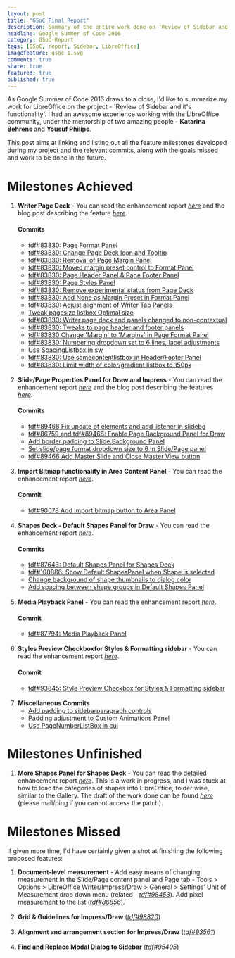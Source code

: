 ```yaml
---
layout: post
title: "GSoC Final Report"
description: Summary of the entire work done on 'Review of Sidebar and it's functionality' for LibreOffice during GSoC 2016
headline: Google Summer of Code 2016
category: GSoC-Report
tags: [GSoC, report, Sidebar, LibreOffice]
imagefeature: gsoc_1.svg
comments: true
share: true
featured: true
published: true
---
```

As Google Summer of Code 2016 draws to a close, I'd like to summarize my work  for LibreOffice on the project - 'Review of Sidebar and it's functionality'. I had an awesome experience working with the LibreOffice community, under the mentorship of two amazing people - **Katarina Behrens** and **Yousuf Philips**.

This post aims at linking and listing out all the feature milestones developed during my project and the relevant commits, along with the goals missed and work to be done in the future.

<h1>Milestones Achieved</h1>
<ol>
    <li>
        <b>Writer Page Deck</b> - You can read the enhancement report <a href="https://bugs.documentfoundation.org/show_bug.cgi?id=83830" target="_blank"><i>here</i></a> and the blog post describing the feature <a href="/sidebar-documentation/libreoffice-writer-page-deck-post/" target="_blank"><i>here</i></a>.
        <h4>Commits</h4>
        <ul>
            <li><a href="https://cgit.freedesktop.org/libreoffice/core/commit/?id=8b99402338773150fc0c8c6f894eb610e056d79e" target="_blank">tdf#83830: Page Format Panel</a></li>
            <li><a href='https://cgit.freedesktop.org/libreoffice/core/commit/?id=0d66c76fc61c09df17b0a1bebbcc5270df267117' target="_blank">tdf#83830: Change Page Deck Icon and Tooltip</a></li>
            <li><a href='https://cgit.freedesktop.org/libreoffice/core/commit/?id=3e19a763b95c45c275d15356ff5531e855cfcb03' target="_blank">tdf#83830: Removal of Page Margin Panel</a></li>
            <li><a href='https://cgit.freedesktop.org/libreoffice/core/commit/?id=656513d15116a3c6feeadc6a3353a304e0b3ef2b' target="_blank">tdf#83830: Moved margin preset control to Format Panel</a></li>
            <li><a href='https://cgit.freedesktop.org/libreoffice/core/commit/?id=b461236af355d8f504064ac6cfe259b9f8a7b01e' target="_blank">tdf#83830: Page Header Panel &amp; Page Footer Panel</a></li>
            <li><a href='https://cgit.freedesktop.org/libreoffice/core/commit/?id=3881fffe4233ce3aa02051b205c114c1cb520d67' target="_blank">tdf#83830: Page Styles Panel</a></li>
            <li><a href='https://cgit.freedesktop.org/libreoffice/core/commit/?id=dd1528b81f4c90c1db8f8eeb38bacc727490c6b6' target="_blank">tdf#83830: Remove experimental status from Page Deck</a></li>
            <li><a href='https://cgit.freedesktop.org/libreoffice/core/commit/?id=be40d4e7102d79d1e3aac5771869585cd1545379' target="_blank">tdf#83830: Add None as Margin Preset in Format Panel</a></li>
            <li><a href='https://cgit.freedesktop.org/libreoffice/core/commit/?id=1420b5765b4b1261c50b11fe7d0355ca7ca692b7' target="_blank">tdf#83830: Adjust alignment of Writer Tab Panels</a></li>
            <li><a href='https://cgit.freedesktop.org/libreoffice/core/commit/?id=66636aeb7d2a6da8f409d17610f62be875e9bb64' target="_blank">Tweak pagesize listbox Optimal size</a></li>
            <li><a href='https://cgit.freedesktop.org/libreoffice/core/commit/?id=b9592bbea315e04da36a1a26e687490ea93c4cc6' target="_blank">tdf#83830: Writer page deck and panels changed to non-contextual</a></li>
            <li><a href='https://cgit.freedesktop.org/libreoffice/core/commit/?id=6f9f401c94f7381880659a7641396c8173fcce6f' target="_blank">tdf#83830: Tweaks to page header and footer panels</a></li>
            <li><a href='https://cgit.freedesktop.org/libreoffice/core/commit/?id=f8b734a4e2b235c12e86d84c7691e39d05786032' target="_blank">tdf#83830 Change 'Margin' to 'Margins' in Page Format Panel</a></li>
            <li><a href='https://cgit.freedesktop.org/libreoffice/core/commit/?id=451ad09dcb07487dfd0cec58d315595c46863bc4' target="_blank">tdf#83830: Numbering dropdown set to 6 lines, label adjustments</a></li>
            <li><a href='https://gerrit.libreoffice.org/28104' target="_blank">Use SpacingListbox in sw</a></li>
            <li><a href='https://gerrit.libreoffice.org/28218' target="_blank">tdf#83830: Use samecontentlistbox in Header/Footer Panel</a></li>
            <li><a href='https://cgit.freedesktop.org/libreoffice/core/commit/?id=3ac60abd6f487a32fa605c1761f5f7752f1125cb' target="_blank">tdf#83830: Limit width of color/gradient listbox to 150px</a></li>
        </ul>
    </li>
    <br>
    <li>
        <b>Slide/Page Properties Panel for Draw and Impress</b> - You can read the enhancement report <a href="https://bugs.documentfoundation.org/show_bug.cgi?id=89466" target="_blank"><i>here</i></a> and the blog post describing the features <a href="/sidebar-documentation/libreoffice-background-panel-post" target="_blank"><i>here</i></a>.
        <h4>Commits</h4>
        <ul>
            <li><a href='https://cgit.freedesktop.org/libreoffice/core/commit/?id=833088b18015381dc8f90e4e868f96b7e882334f' target="_blank">tdf#89466 Fix update of elements and add listener in slidebg</a></li>
            <li><a href='https://cgit.freedesktop.org/libreoffice/core/commit/?id=b0a9ba98ba83154680f8aea0fd0e58b85e2cfb04' target="_blank">tdf#86759 and tdf#89466: Enable Page Background Panel for Draw</a></li>
            <li><a href='https://cgit.freedesktop.org/libreoffice/core/commit/?id=82111a5f8206ce05fc762db14f4b066ce23d6f07' target="_blank">Add border padding to Slide Background Panel</a></li>
            <li><a href='https://cgit.freedesktop.org/libreoffice/core/commit/?id=b2bbebb34efc9b931b4bf0feaf1fdede7cad4f62' target="_blank">Set slide/page format dropdown size to 6 in Slide/Page panel</a></li>
            <li><a href='https://cgit.freedesktop.org/libreoffice/core/commit/?id=64ff7453408e578b95073db1740bfef4f500a2e4' target="_blank">tdf#89466 Add Master Slide and Close Master View button</a></li>
        </ul>
    </li>
    <br>
    <li>
        <b>Import Bitmap functionality in Area Content Panel</b> - You can read the enhancement report <a href="https://bugs.documentfoundation.org/show_bug.cgi?id=90078" target="_blank"><i>here</i></a>.
        <h4>Commit</h4>
        <ul>
            <li><a href='https://cgit.freedesktop.org/libreoffice/core/commit/?id=1bbf0612ea35c73adf0c2aabedf457f7d85acdc0' target="_blank">tdf#90078 Add import bitmap button to Area Panel</a></li>
        </ul>
    </li>
    <br>
    <li>
        <b>Shapes Deck - Default Shapes Panel for Draw</b> - You can read the enhancement report <a href="https://bugs.documentfoundation.org/show_bug.cgi?id=87643" target="_blank"><i>here</i></a>.
        <h4>Commits</h4>
        <ul>
            <li><a href='https://cgit.freedesktop.org/libreoffice/core/commit/?id=ab9708e179762f97bd1a0ee4c0d4b439f1dabfd5' target="_blank">tdf#87643: Default Shapes Panel for Shapes Deck</a></li>
            <li><a href='https://cgit.freedesktop.org/libreoffice/core/commit/?id=3ee3c29d03cf8c647f798d00b0a947042150449d' target="_blank">tdf#100886: Show Default ShapesPanel when Shape is selected</a></li>
            <li><a href='https://cgit.freedesktop.org/libreoffice/core/commit/?id=c878bfc8c90372217bfa41818825f4e047b794d8' target="_blank">Change background of shape thumbnails to dialog color</a></li>
            <li><a href='https://cgit.freedesktop.org/libreoffice/core/commit/?id=e8365711e817876ee45b282fc16977b55f4dbca8' target="_blank">Add spacing between shape groups in Default Shapes Panel</a></li>
        </ul>
    </li>
    <br>
    <li>
        <b>Media Playback Panel</b> - You can read the enhancement report <a href="https://bugs.documentfoundation.org/show_bug.cgi?id=87794" target="_blank"><i>here</i></a>.
        <h4>Commit</h4>
        <ul>
            <li><a href='https://gerrit.libreoffice.org/#/c/27363/' target="_blank">tdf#87794: Media Playback Panel</a></li>
        </ul>
    </li>
    <br>
    <li>
        <b>Styles Preview Checkboxfor Styles &amp; Formatting sidebar</b> - You can read the enhancement report <a href="https://bugs.documentfoundation.org/show_bug.cgi?id=93845" target="_blank"><i>here</i></a>.
        <h4>Commit</h4>
        <ul>
            <li><a href='https://cgit.freedesktop.org/libreoffice/core/commit/?id=0380a6408030ad9db85b4be81095219d5572749b' target="_blank">tdf#93845: Style Preview Checkbox for Styles &amp; Formatting sidebar</a></li>
        </ul>
    </li>
    <br>
    <li>
        <b>Miscellaneous Commits</b>
         <ul>
            <li><a href='https://cgit.freedesktop.org/libreoffice/core/commit/?id=f71a59b5836e03aac42f51ff4d36b73639a6f138' target="_blank">Add padding to sidebarparagraph controls</a></li>
            <li><a href='https://cgit.freedesktop.org/libreoffice/core/commit/?id=4244236d1bfc6426b7d81f0a9d13e473c091b345' target="_blank">Padding adjustment to Custom Animations Panel</a></li>
            <li><a href='https://cgit.freedesktop.org/libreoffice/core/commit/?id=af69de6344d94f4fe3f469d425fe8c0117ab33cd' target="_blank">Use PageNumberListBox in cui</a></li>
        </ul>
    </li>
</ol>

<h1>Milestones Unfinished</h1>
<ol>
    <li>
        <b>More Shapes Panel for Shapes Deck</b> - You can read the detailed enhancement report <a href="https://bugs.documentfoundation.org/show_bug.cgi?id=87643" target="_blank"><i>here</i></a>. This is a work in progress, and I was stuck at how to load the categories of shapes into LibreOffice, folder wise, similar to the Gallery. The draft of the work done can be found <a href="https://gerrit.libreoffice.org/#/c/27181/" target="_blank"><i>here</i></a> (please mail/ping if you cannot access the patch).
    </li>
</ol>

<h1>Milestones Missed</h1>
If given more time, I'd have certainly given a shot at finishing the following proposed features:
<ol>
    <li>
        <b>Document-level measurement</b> - Add easy means of changing measurement in the Slide/Page content panel and Page tab - Tools > Options > LibreOffice Writer/Impress/Draw > General > Settings’ Unit of Measurement drop down menu (related - <a href="https://bugs.documentfoundation.org/show_bug.cgi?id=98453" target="_blank"><i>tdf#98453</i></a>). Add pixel measurement to the list (<a href="https://bugs.documentfoundation.org/show_bug.cgi?id=86856" target="_blank"><i>tdf#86856</i></a>).
    </li>
    <br>
    <li>
        <b>Grid & Guidelines for Impress/Draw</b> (<a href="https://bugs.documentfoundation.org/show_bug.cgi?id=98820" target="_blank"><i>tdf#98820</i></a>)
    </li>
    <br>
    <li>
        <b>Alignment and arrangement section for Impress/Draw</b> (<a href="https://bugs.documentfoundation.org/show_bug.cgi?id=93561" target="_blank"><i>tdf#93561</i></a>)
    </li>
    <br>
    <li>
        <b>Find and Replace Modal Dialog to Sidebar</b> (<a href="https://bugs.documentfoundation.org/show_bug.cgi?id=95405" target="_blank"><i>tdf#95405</i></a>)
    </li>
</ol>